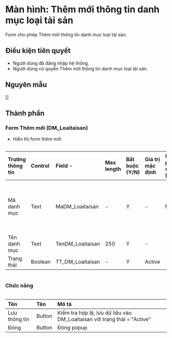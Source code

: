 # Màn hình: Thêm mới thông tin danh mục loại tài sản
Form cho phép Thêm mới thông tin danh mục loại tài sản.

## Điều kiện tiên quyết
- Người dùng đã đăng nhập hệ thống.
- Người dùng có quyền Thêm mới thông tin danh mục loại tài sản.

## Nguyên mẫu
[]

## Thành phần

### Form Thêm mới (DM_Loaitaisan)
- Hiển thị form thêm mới
<div style="overflow-x:auto">

| Trường thông tin | Control  | Field        -   | Max length | Bắt buộc (Y/N) | Giá trị mặc định | Cho phép sửa (Y/N) | Mô tả                                          |
|:-----------------|:---------|:-----------------|:-----------|:---------------|:-----------------|:-------------------|:-----------------------------------------------|
| Mã danh mục      | Text     | MaDM_Loaitaisan  | -          | Y              | -                | N                  | Mã danh mục tự tăng trong danh sách            |
| Tên danh mục     | Text     | TenDM_Loaitaisan | 250        | Y              | -                |                    |                                                |
| Trạng thái       | Boolean  | TT_DM_Loaitaisan | -          | Y              | Active           |                    |                                                |

</div>

### Chức năng

<div style="overflow-x:auto">

| Tên          | Tên   | Mô tả                                                                                            |
|:-------------|:-------|:------------------------------------------------------------------------------------------------|
| Lưu thông tin| Button | Kiểm tra hợp lệ, lưu dữ liệu vào DM_Loaitaisan với trạng thái = "Active"                           |
| Đóng         | Button | Đóng popup                                                                                      |
